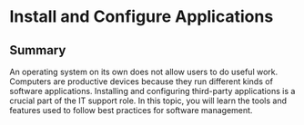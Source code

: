 # Install and Configure Applications

## Summary

An operating system on its own does not allow users to do useful work. Computers are productive devices because they run different kinds of software applications. Installing and configuring third-party applications is a crucial part of the IT support role. In this topic, you will learn the tools and features used to follow best practices for software management. 
